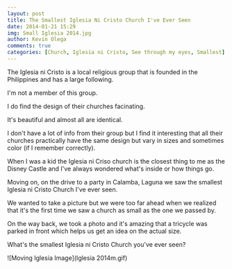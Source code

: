 ```yaml
---
layout: post
title: The Smallest Iglesia Ni Cristo Church I've Ever Seen
date: 2014-01-21 15:29
img: Small Iglesia 2014.jpg
author: Kevin Olega
comments: true
categories: [Church, Iglesia ni Cristo, See through my eyes, Smallest]
---
```

The Iglesia ni Cristo is a local religious group that is founded in the Philippines and has a large following. 

I'm not a member of this group.

I do find the design of their churches facinating.

It's beautiful and almost all are identical.

I don't have a lot of info from their group but I find it interesting that all their churches practically have the same design but vary in sizes and sometimes color (if I remember correctly).

When I was a kid the Iglesia ni Criso church is the closest thing to me as the Disney Castle and I've always wondered what's inside or how things go. 

Moving on, on the drive to a party in Calamba, Laguna we saw the smallest Iglesia ni Cristo Church I've ever seen.

We wanted to take a picture but we were too far ahead when we realized that it's the first time we saw a church as small as the one we passed by.

On the way back, we took a photo and it's amazing that a tricycle was parked in front which helps us get an idea on the actual size.

What's the smallest Iglesia ni Cristo Church you've ever seen?

![Moving Iglesia Image](Iglesia 2014m.gif)